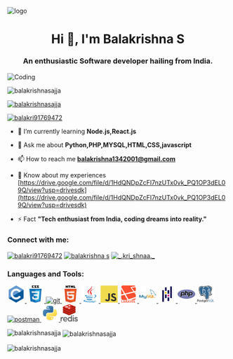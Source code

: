 ![logo](https://github.com/balakrishnasajja/balakrishnasajja/blob/main/Minimal%20Modern%20Elegant%20Background%20Technology%20Banner.png)
<h1 align="center">Hi 👋, I'm Balakrishna S</h1>
<h3 align="center">An enthusiastic Software developer hailing from India.</h3>

<img align="center" alt="Coding" width="400" src="https://miro.medium.com/v2/resize:fit:720/1*IRGHmiGsa16stedQvIaZfw.gif">

<p align="left"> <img src="https://komarev.com/ghpvc/?username=balakrishnasajja&label=Profile%20views&color=0e75b6&style=flat" alt="balakrishnasajja" /> </p>

<p align="left"> <a href="https://github.com/ryo-ma/github-profile-trophy"><img src="https://github-profile-trophy.vercel.app/?username=balakrishnasajja" alt="balakrishnasajja" /></a> </p>

<p align="left"> <a href="https://twitter.com/balakri91769472" target="blank"><img src="https://img.shields.io/twitter/follow/balakri91769472?logo=twitter&style=for-the-badge" alt="balakri91769472" /></a> </p>

- 🌱 I’m currently learning **Node.js,React.js**

- 💬 Ask me about **Python,PHP,MYSQL,HTML,CSS,javascript**

- 📫 How to reach me **balakrishna1342001@gmail.com**

- 📄 Know about my experiences [https://drive.google.com/file/d/1HdQNDpZcFI7nzUTx0vk_PQ1OP3dEL09Q/view?usp=drivesdk](https://drive.google.com/file/d/1HdQNDpZcFI7nzUTx0vk_PQ1OP3dEL09Q/view?usp=drivesdk)

- ⚡ Fact **"Tech enthusiast from India, coding dreams into reality."**

<h3 align="left">Connect with me:</h3>
<p align="left">
<a href="https://twitter.com/balakri91769472" target="blank"><img align="center" src="https://raw.githubusercontent.com/rahuldkjain/github-profile-readme-generator/master/src/images/icons/Social/twitter.svg" alt="balakri91769472" height="30" width="40" /></a>
<a href="https://linkedin.com/in/balakrishna s" target="blank"><img align="center" src="https://raw.githubusercontent.com/rahuldkjain/github-profile-readme-generator/master/src/images/icons/Social/linked-in-alt.svg" alt="balakrishna s" height="30" width="40" /></a>
<a href="https://instagram.com/_.kri_shnaa._" target="blank"><img align="center" src="https://raw.githubusercontent.com/rahuldkjain/github-profile-readme-generator/master/src/images/icons/Social/instagram.svg" alt="_.kri_shnaa._" height="30" width="40" /></a>
</p>

<h3 align="left">Languages and Tools:</h3>
<p align="left"> <a href="https://www.cprogramming.com/" target="_blank" rel="noreferrer"> <img src="https://raw.githubusercontent.com/devicons/devicon/master/icons/c/c-original.svg" alt="c" width="40" height="40"/> </a> <a href="https://www.w3schools.com/css/" target="_blank" rel="noreferrer"> <img src="https://raw.githubusercontent.com/devicons/devicon/master/icons/css3/css3-original-wordmark.svg" alt="css3" width="40" height="40"/> </a> <a href="https://git-scm.com/" target="_blank" rel="noreferrer"> <img src="https://www.vectorlogo.zone/logos/git-scm/git-scm-icon.svg" alt="git" width="40" height="40"/> </a> <a href="https://www.w3.org/html/" target="_blank" rel="noreferrer"> <img src="https://raw.githubusercontent.com/devicons/devicon/master/icons/html5/html5-original-wordmark.svg" alt="html5" width="40" height="40"/> </a> <a href="https://www.java.com" target="_blank" rel="noreferrer"> <img src="https://raw.githubusercontent.com/devicons/devicon/master/icons/java/java-original.svg" alt="java" width="40" height="40"/> </a> <a href="https://developer.mozilla.org/en-US/docs/Web/JavaScript" target="_blank" rel="noreferrer"> <img src="https://raw.githubusercontent.com/devicons/devicon/master/icons/javascript/javascript-original.svg" alt="javascript" width="40" height="40"/> </a> <a href="https://laravel.com/" target="_blank" rel="noreferrer"> <img src="https://raw.githubusercontent.com/devicons/devicon/master/icons/laravel/laravel-plain-wordmark.svg" alt="laravel" width="40" height="40"/> </a> <a href="https://www.mysql.com/" target="_blank" rel="noreferrer"> <img src="https://raw.githubusercontent.com/devicons/devicon/master/icons/mysql/mysql-original-wordmark.svg" alt="mysql" width="40" height="40"/> </a> <a href="https://pandas.pydata.org/" target="_blank" rel="noreferrer"> <img src="https://raw.githubusercontent.com/devicons/devicon/2ae2a900d2f041da66e950e4d48052658d850630/icons/pandas/pandas-original.svg" alt="pandas" width="40" height="40"/> </a> <a href="https://www.php.net" target="_blank" rel="noreferrer"> <img src="https://raw.githubusercontent.com/devicons/devicon/master/icons/php/php-original.svg" alt="php" width="40" height="40"/> </a> <a href="https://www.postgresql.org" target="_blank" rel="noreferrer"> <img src="https://raw.githubusercontent.com/devicons/devicon/master/icons/postgresql/postgresql-original-wordmark.svg" alt="postgresql" width="40" height="40"/> </a> <a href="https://postman.com" target="_blank" rel="noreferrer"> <img src="https://www.vectorlogo.zone/logos/getpostman/getpostman-icon.svg" alt="postman" width="40" height="40"/> </a> <a href="https://www.python.org" target="_blank" rel="noreferrer"> <img src="https://raw.githubusercontent.com/devicons/devicon/master/icons/python/python-original.svg" alt="python" width="40" height="40"/> </a> <a href="https://redis.io" target="_blank" rel="noreferrer"> <img src="https://raw.githubusercontent.com/devicons/devicon/master/icons/redis/redis-original-wordmark.svg" alt="redis" width="40" height="40"/> </a> </p>

<p><img align="left" src="https://github-readme-stats.vercel.app/api/top-langs?username=balakrishnasajja&show_icons=true&locale=en&layout=compact" alt="balakrishnasajja" /></p>

<p>&nbsp;<img align="center" src="https://github-readme-stats.vercel.app/api?username=balakrishnasajja&show_icons=true&locale=en" alt="balakrishnasajja" /></p>

<p><img align="center" src="https://github-readme-streak-stats.herokuapp.com/?user=balakrishnasajja&" alt="balakrishnasajja" /></p>
